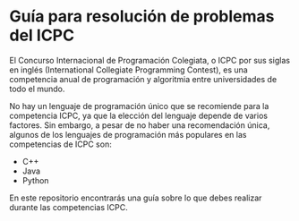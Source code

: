 # Guía para resolución de problemas del ICPC
El Concurso Internacional de Programación Colegiata, o ICPC por sus siglas en inglés (International Collegiate Programming Contest), es una competencia anual de programación y algoritmia entre universidades de todo el mundo.

No hay un lenguaje de programación único que se recomiende para la competencia ICPC, ya que la elección del lenguaje depende de varios factores. Sin embargo, a pesar de no haber una recomendación única, algunos de los lenguajes de programación más populares en las competencias de ICPC son:
- C++
- Java
- Python

En este repositorio encontrarás una guía sobre lo que debes realizar durante las competencias ICPC.
